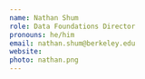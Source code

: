 ```yaml
---
name: Nathan Shum
role: Data Foundations Director
pronouns: he/him
email: nathan.shum@berkeley.edu
website: 
photo: nathan.png
---
```


